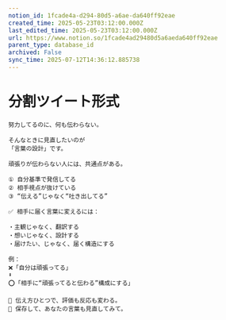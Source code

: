 ```yaml
---
notion_id: 1fcade4a-d294-80d5-a6ae-da640ff92eae
created_time: 2025-05-23T03:12:00.000Z
last_edited_time: 2025-05-23T03:12:00.000Z
url: https://www.notion.so/1fcade4ad29480d5a6aeda640ff92eae
parent_type: database_id
archived: False
sync_time: 2025-07-12T14:36:12.885738
---
```


# 分割ツイート形式

```plain text
努力してるのに、何も伝わらない。

そんなときに見直したいのが
「言葉の設計」です。

頑張りが伝わらない人には、共通点がある。

① 自分基準で発信してる
② 相手視点が抜けている
③ “伝える”じゃなく“吐き出してる”
```
```plain text
✅ 相手に届く言葉に変えるには：

・主観じゃなく、翻訳する
・想いじゃなく、設計する
・届けたい、じゃなく、届く構造にする

例：
❌「自分は頑張ってる」
⬇
⭕「相手に“頑張ってると伝わる”構成にする」

📝 伝え方ひとつで、評価も反応も変わる。
📌 保存して、あなたの言葉も見直してみて。
```